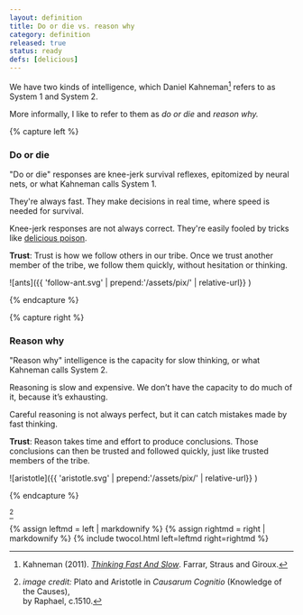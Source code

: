 ```yaml
---
layout: definition
title: Do or die vs. reason why
category: definition
released: true
status: ready
defs: [delicious]
---
```


<style>
   img[alt=aristotle] { width: 200%;}
</style>


We have two kinds of intelligence, which Daniel Kahneman[^1] refers to
as System 1 and System 2.

More informally, I like to refer to them as *do or die* and *reason why.*

[^1]: Kahneman (2011). [*Thinking Fast And Slow*](https://www.amazon.com/dp/0374533555/). Farrar, Straus and Giroux.

{% capture left %}

### Do or die
"Do or die" responses are knee-jerk survival reflexes, epitomized by neural nets,
or what Kahneman calls System 1.

They're always fast. They make decisions in real time, where speed is needed for survival.

Knee-jerk responses are not always correct. They're easily fooled by 
tricks like [delicious poison](delicious). 

**Trust**: Trust is how we follow others in our tribe. Once we trust another
member of the tribe, we follow them quickly, without hesitation or
thinking.

![ants]({{ 'follow-ant.svg' | prepend:'/assets/pix/' | relative-url}} )


{% endcapture %}

{% capture right %}

### Reason why

"Reason why" intelligence is the capacity for slow thinking, or what
Kahneman calls System 2.

Reasoning is slow and expensive. We don’t have the capacity to do
much of it, because it’s exhausting.

Careful reasoning is not always perfect, but it can catch mistakes
made by fast thinking.

**Trust**: Reason takes time and effort to produce conclusions. Those
conclusions can then be trusted and followed quickly, just like
trusted members of the tribe.

![aristotle]({{ 'aristotle.svg' | prepend:'/assets/pix/' | relative-url}} )

{% endcapture %}

<style>
#fnref\:2, .reversefootnote { display: none}
li#fn\:2 { list-style-type: none;}
</style>

[^2]

[^2]: *image credit:* Plato and Aristotle in <i>Causarum Cognitio</i> (Knowledge of the Causes), <br/>by Raphael, c.1510.


{% assign leftmd = left | markdownify %}
{% assign rightmd = right | markdownify %}
{% include twocol.html left=leftmd right=rightmd %}
